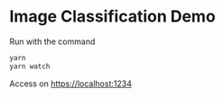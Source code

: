# Image Classification Demo

Run with the command

````bash
yarn
yarn watch
````

Access on [https://localhost:1234](https://localhost:1234)
